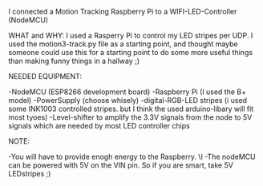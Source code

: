 

I connected a Motion Tracking Raspberry Pi to a WIFI-LED-Controller (NodeMCU)

WHAT and WHY:
I used a Rasperry Pi to control my LED stripes per UDP. I used the motion3-track.py file as a starting point, and thought maybe someone could use this for a starting point to do some more useful things than making funny things in a hallway ;)

NEEDED EQUIPMENT:

  -NodeMCU (ESP8266 development board)
  -Raspberry Pi (I used the B+ model)
  -PowerSupply (choose whisely)
  -digital-RGB-LED stripes (i used some INK1003 controlled stripes. but I think the used arduino-libary will fit most tyoes)
  -Level-shifter to amplify the 3.3V signals from the node to 5V signals which are needed by most LED controller chips


NOTE:

  -You will have to provide enogh energy to the Raspberry. \l
  -The nodeMCU can be powered with 5V on the VIN pin. So if you are smart, take 5V LEDstripes ;)  
